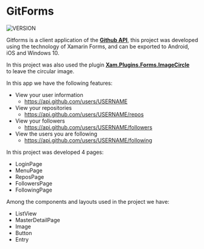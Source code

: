 # GitForms

![VERSION](https://img.shields.io/badge/GitForms%20--%20version-v1.1.0-blue.svg)

Gitforms is a client application of the [**Github API**](https://api.github.com), this project was developed using the technology of Xamarin Forms, and can be exported to Android, iOS and Windows 10.

In this project was also used the plugin [**Xam.Plugins.Forms.ImageCircle**](https://www.nuget.org/packages/Xam.Plugins.Forms.ImageCircle/3.0.0.5)   
to leave the circular image.

In this app we have the following features:
- View your user information
	- https://api.github.com/users/USERNAME
- View your repositories
	- https://api.github.com/users/USERNAME/repos
- View your followers
	- https://api.github.com/users/USERNAME/followers
- View the users you are following
	- https://api.github.com/users/USERNAME/following

In this project was developed 4 pages:

- LoginPage
- MenuPage
- ReposPage
- FollowersPage
- FollowingPage

Among the components and layouts used in the project we have:

- ListView
- MasterDetailPage
- Image
- Button
- Entry
